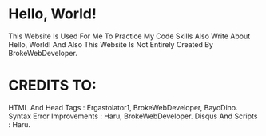 # Hello, World!
This Website Is Used For Me To Practice My Code Skills Also Write About Hello, World! And Also This Website Is Not Entirely Created By BrokeWebDeveloper.
# CREDITS TO:
HTML And Head Tags : Ergastolator1, BrokeWebDeveloper, BayoDino.
Syntax Error Improvements : Haru, BrokeWebDeveloper.
Disqus And Scripts : Haru.
